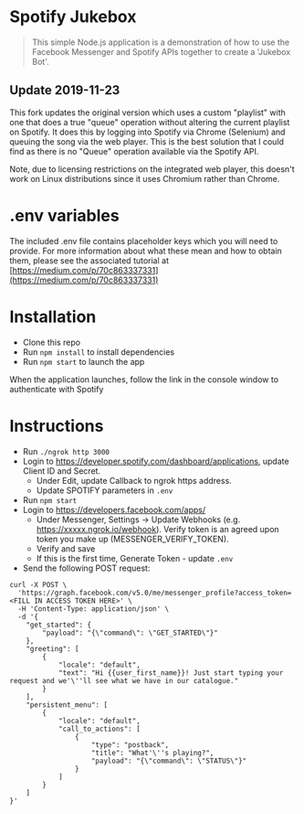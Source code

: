 # Spotify Jukebox

> This simple Node.js application is a demonstration of how to use the Facebook Messenger and Spotify APIs together to create a 'Jukebox Bot'.

## Update 2019-11-23

This fork updates the original version which uses a custom "playlist" with one that does a true "queue" operation without altering the current playlist on Spotify. It does this by logging into Spotify via Chrome (Selenium) and queuing the song via the web player. This is the best solution that I could find as there is no "Queue" operation available via the Spotify API.

Note, due to licensing restrictions on the integrated web player, this doesn't work on Linux distributions since it uses Chromium rather than Chrome.

# .env variables

The included .env file contains placeholder keys which you will need to provide. For more information about what these mean and how to obtain them, please see the associated tutorial at [https://medium.com/p/70c863337331](https://medium.com/p/70c863337331)

# Installation

 - Clone this repo
 - Run `npm install` to install dependencies
 - Run `npm start` to launch the app


When the application launches, follow the link in the console window to authenticate with Spotify


# Instructions
   * Run ``./ngrok http 3000``
   * Login to https://developer.spotify.com/dashboard/applications, update Client ID and Secret.
      * Under Edit, update Callback to ngrok https address.
      * Update SPOTIFY parameters in ``.env``
   * Run ``npm start``
   * Login to https://developers.facebook.com/apps/
      * Under Messenger, Settings -> Update Webhooks (e.g. https://xxxxx.ngrok.io/webhook). Verify token is an agreed upon token you make up (MESSENGER_VERIFY_TOKEN).
      * Verify and save
      * If this is the first time, Generate Token - update ``.env``
   * Send the following POST request:
```
curl -X POST \
  'https://graph.facebook.com/v5.0/me/messenger_profile?access_token=<FILL IN ACCESS TOKEN HERE>' \
  -H 'Content-Type: application/json' \
  -d '{
    "get_started": {
        "payload": "{\"command\": \"GET_STARTED\"}"
    },
    "greeting": [
        {
            "locale": "default",
            "text": "Hi {{user_first_name}}! Just start typing your request and we'\''ll see what we have in our catalogue."
        }
    ],
    "persistent_menu": [
        {
            "locale": "default",
            "call_to_actions": [
                {
                    "type": "postback",
                    "title": "What'\''s playing?",
                    "payload": "{\"command\": \"STATUS\"}"
                }
            ]
        }
    ]
}'
```